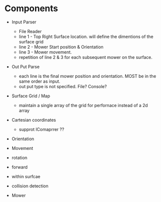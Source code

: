 # Components 
- Input Parser
  - File Reader
  - line 1 - Top Right Surface location. will define the dimentions of the surface grid
  - line 2 - Mower Start position & Orientation
  - line 3 - Mower movement. 
  - repetition of line 2 & 3 for each subsequent mower on the surface.

- Out Put Parse
  - each line is the final mower position and orientation. MOST be in the same order as input.
  - out put type is not specified. File? Console? 

- Surface Grid / Map
  - maintain a single array of the grid for perfornace instead of a 2d array
- Cartesian coordinates
  - supprot IComaprrer ?? 
- Orientation
- Movement
 - rotation
 - forward
 - within surfcae
 - collision detection
- Mower